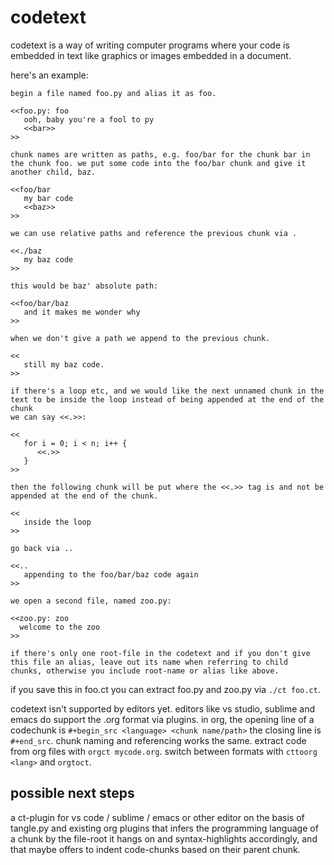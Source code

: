 # codetext

codetext is a way of writing computer programs where your code is
embedded in text like graphics or images embedded in a document.

here's an example:

```
begin a file named foo.py and alias it as foo.

<<foo.py: foo
   ooh, baby you're a fool to py
   <<bar>>
>>

chunk names are written as paths, e.g. foo/bar for the chunk bar in
the chunk foo. we put some code into the foo/bar chunk and give it
another child, baz.

<<foo/bar
   my bar code
   <<baz>>
>>

we can use relative paths and reference the previous chunk via .

<<./baz
   my baz code
>>

this would be baz' absolute path:

<<foo/bar/baz
   and it makes me wonder why
>>

when we don't give a path we append to the previous chunk.

<<
   still my baz code.
>>

if there's a loop etc, and we would like the next unnamed chunk in the
text to be inside the loop instead of being appended at the end of the chunk
we can say <<.>>:

<<
   for i = 0; i < n; i++ {
      <<.>>
   }
>>

then the following chunk will be put where the <<.>> tag is and not be appended at the end of the chunk.

<<
   inside the loop
>>

go back via ..

<<..
   appending to the foo/bar/baz code again
>>

we open a second file, named zoo.py:

<<zoo.py: zoo
  welcome to the zoo
>>

if there's only one root-file in the codetext and if you don't give
this file an alias, leave out its name when referring to child
chunks, otherwise you include root-name or alias like above.

```

if you save this in foo.ct you can extract foo.py and zoo.py via `./ct
foo.ct`.

codetext isn't supported by editors yet. editors like vs studio,
sublime and emacs do support the .org format via plugins. in org, the
opening line of a codechunk is `#+begin_src <language> <chunk
name/path>` the closing line is `#+end_src`. chunk naming and
referencing works the same. extract code from org files with `orgct
mycode.org`. switch between formats with `cttoorg <lang>` and
`orgtoct`.

## possible next steps

a ct-plugin for vs code / sublime / emacs or other editor on the basis
of tangle.py and existing org plugins that infers the programming
language of a chunk by the file-root it hangs on and syntax-highlights
accordingly, and that maybe offers to indent code-chunks based on
their parent chunk.